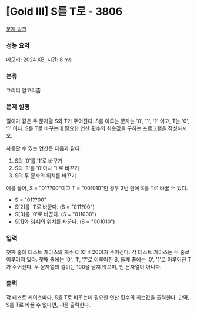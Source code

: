# [Gold III] S를 T로 - 3806 

[문제 링크](https://www.acmicpc.net/problem/3806) 

### 성능 요약

메모리: 2024 KB, 시간: 8 ms

### 분류

그리디 알고리즘

### 문제 설명

<p>길이가 같은 두 문자열 S와 T가 주어진다. S를 이루는 문자는 '0', '1', '?' 이고, T는 '0', '1' 이다. S를 T로 바꾸는데 필요한 연산 횟수의 최솟값을 구하는 프로그램을 작성하시오.</p>

<p>사용할 수 있는 연산은 다음과 같다.</p>

<ol>
	<li>S의 '0'를 '1'로 바꾸기</li>
	<li>S의 '?'를 '0'이나 '1'로 바꾸기</li>
	<li>S의 두 문자의 위치를 바꾸기</li>
</ol>

<p>예를 들어, S = "01??00"이고 T = "001010"인 경우 3번 만에 S를 T로 바꿀 수 있다.</p>

<ul>
	<li>S = "01??00"</li>
	<li>S[2]를 '1'로 바꾼다. (S = "011?00")</li>
	<li>S[3]를 '0'로 바꾼다. (S = "011000")</li>
	<li>S[1]와 S[4]의 위치를 바꾼다. (S = "001010")</li>
</ul>

### 입력 

 <p>첫째 줄에 테스트 케이스의 개수 C (C ≤ 200)가 주어진다. 각 테스트 케이스는 두 줄로 이루어져 있다. 첫째 줄에는 '0', '1', '?'로 이루어진 S, 둘째 줄에는 '0', '1'로 이루어진 T가 주어진다. 두 문자열의 길이는 100을 넘지 않으며, 빈 문자열이 아니다.</p>

### 출력 

 <p>각 테스트 케이스마다, S를 T로 바꾸는데 필요한 연산 횟수의 최솟값을 출력한다. 만약, S를 T로 바꿀 수 없다면, -1을 출력한다.</p>


